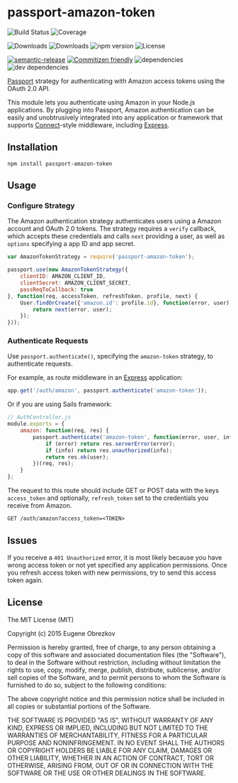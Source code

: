 # passport-amazon-token

![Build Status](https://img.shields.io/travis/ghaiklor/passport-amazon-token.svg)
![Coverage](https://img.shields.io/coveralls/ghaiklor/passport-amazon-token.svg)

![Downloads](https://img.shields.io/npm/dm/passport-amazon-token.svg)
![Downloads](https://img.shields.io/npm/dt/passport-amazon-token.svg)
![npm version](https://img.shields.io/npm/v/passport-amazon-token.svg)
![License](https://img.shields.io/npm/l/passport-amazon-token.svg)

[![semantic-release](https://img.shields.io/badge/%20%20%F0%9F%93%A6%F0%9F%9A%80-semantic--release-e10079.svg)](https://github.com/semantic-release/semantic-release)
[![Commitizen friendly](https://img.shields.io/badge/commitizen-friendly-brightgreen.svg)](http://commitizen.github.io/cz-cli/)
![dependencies](https://img.shields.io/david/ghaiklor/passport-amazon-token.svg)
![dev dependencies](https://img.shields.io/david/dev/ghaiklor/passport-amazon-token.svg)

[Passport](http://passportjs.org/) strategy for authenticating with Amazon access tokens using the OAuth 2.0 API.

This module lets you authenticate using Amazon in your Node.js applications.
By plugging into Passport, Amazon authentication can be easily and unobtrusively integrated into any application or framework that supports [Connect](http://www.senchalabs.org/connect/)-style middleware, including [Express](http://expressjs.com/).

## Installation

```shell
npm install passport-amazon-token
```

## Usage

### Configure Strategy

The Amazon authentication strategy authenticates users using a Amazon account and OAuth 2.0 tokens.
The strategy requires a `verify` callback, which accepts these credentials and calls `next` providing a user, as well as `options` specifying a app ID and app secret.

```javascript
var AmazonTokenStrategy = require('passport-amazon-token');

passport.use(new AmazonTokenStrategy({
    clientID: AMAZON_CLIENT_ID,
    clientSecret: AMAZON_CLIENT_SECRET,
    passReqToCallback: true
}, function(req, accessToken, refreshToken, profile, next) {
    User.findOrCreate({'amazon.id': profile.id}, function(error, user) {
        return next(error, user);
    });
}));
```

### Authenticate Requests

Use `passport.authenticate()`, specifying the `amazon-token` strategy, to authenticate requests.

For example, as route middleware in an [Express](http://expressjs.com/) application:

```javascript
app.get('/auth/amazon', passport.authenticate('amazon-token'));
```

Or if you are using Sails framework:

```javascript
// AuthController.js
module.exports = {
    amazon: function(req, res) {
        passport.authenticate('amazon-token', function(error, user, info) {
            if (error) return res.serverError(error);
            if (info) return res.unauthorized(info);
            return res.ok(user);
        })(req, res);
    }
};
```

The request to this route should include GET or POST data with the keys `access_token` and optionally, `refresh_token` set to the credentials you receive from Amazon.

```
GET /auth/amazon?access_token=<TOKEN>
```

## Issues

If you receive a `401 Unauthorized` error, it is most likely because you have wrong access token or not yet specified any application permissions.
Once you refresh access token with new permissions, try to send this access token again.

## License

The MIT License (MIT)

Copyright (c) 2015 Eugene Obrezkov

Permission is hereby granted, free of charge, to any person obtaining a copy
of this software and associated documentation files (the "Software"), to deal
in the Software without restriction, including without limitation the rights
to use, copy, modify, merge, publish, distribute, sublicense, and/or sell
copies of the Software, and to permit persons to whom the Software is
furnished to do so, subject to the following conditions:

The above copyright notice and this permission notice shall be included in all
copies or substantial portions of the Software.

THE SOFTWARE IS PROVIDED "AS IS", WITHOUT WARRANTY OF ANY KIND, EXPRESS OR
IMPLIED, INCLUDING BUT NOT LIMITED TO THE WARRANTIES OF MERCHANTABILITY,
FITNESS FOR A PARTICULAR PURPOSE AND NONINFRINGEMENT. IN NO EVENT SHALL THE
AUTHORS OR COPYRIGHT HOLDERS BE LIABLE FOR ANY CLAIM, DAMAGES OR OTHER
LIABILITY, WHETHER IN AN ACTION OF CONTRACT, TORT OR OTHERWISE, ARISING FROM,
OUT OF OR IN CONNECTION WITH THE SOFTWARE OR THE USE OR OTHER DEALINGS IN THE
SOFTWARE.
